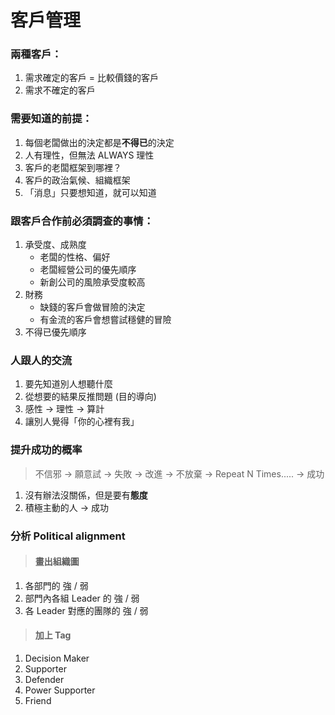 # 客戶管理
### 兩種客戶：
1. 需求確定的客戶 = 比較價錢的客戶
2. 需求不確定的客戶

### 需要知道的前提：
1. 每個老闆做出的決定都是**不得已**的決定
2. 人有理性，但無法 ALWAYS 理性
3. 客戶的老闆框架到哪裡？
4. 客戶的政治氣候、組織框架
5. 「消息」只要想知道，就可以知道

### 跟客戶合作前必須調查的事情：
1. 承受度、成熟度 
	+ 老闆的性格、偏好
	+ 老闆經營公司的優先順序
	+ 新創公司的風險承受度較高
2. 財務
	+ 缺錢的客戶會做冒險的決定
	+ 有金流的客戶會想嘗試穩健的冒險
3. 不得已優先順序

### 人跟人的交流
1. 要先知道別人想聽什麼
2. 從想要的結果反推問題 (目的導向)
3. 感性 -> 理性 -> 算計
4. 讓別人覺得「你的心裡有我」

### 提升成功的概率

>不信邪 -> 願意試 -> 失敗 -> 改進 -> 不放棄 -> Repeat N Times.....  -> 成功

1. 沒有辦法沒關係，但是要有**態度**
2. 積極主動的人 -> 成功

### 分析 Political alignment 
> #### 畫出組織圖

1. 各部門的 強 / 弱
2. 部門內各組 Leader 的 強 / 弱
3. 各 Leader 對應的團隊的 強 / 弱

> #### 加上 Tag

1. Decision Maker
2. Supporter 
3. Defender
4. Power Supporter
5. Friend






